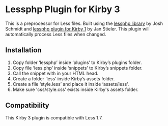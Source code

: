 # Lessphp Plugin for Kirby 3

This is a preprocessor for Less files. Built using the [lessphp library](https://github.com/oyejorge/less.php) by Josh Schmidt and [lessphp plugin for Kirby 1](https://github.com/janstieler/kirby-lessphp) by Jan Stieler. This plugin will automatically process Less files when changed.

## Installation

1. Copy folder ‘lessphp’ inside ‘plugins’ to Kirby’s plugins folder.
2. Copy file ‘less.php’ inside ‘snippets’ to Kirby’s snippets folder.
3. Call the snippet with <?php snippet('less') ?> in your HTML head.
4. Create a folder ‘less’ inside Kirby’s assets folder.
5. Create a file ‘style.less’ and place it inside ‘assets/less’.
6. Make sure 'css/style.css’ exists inside Kirby's assets folder.

## Compatibility

This Kirby 3 plugin is compatible with Less 1.7.

